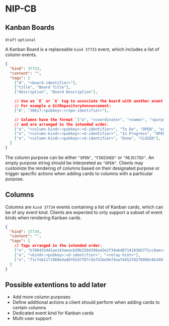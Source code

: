 NIP-CB
======

Kanban Boards
-------

`draft` `optional`

A Kanban Board is a replaceable `kind 37733` event, which includes a list of column events.

```json
{
  "kind": 37733,
  "content": "",
  "tags": [
    ["d", "<board-identifier>"],
    ["title", "Board Title"],
    ["description", "Board Description"],

    // Use an `E` or `A` tag to associate the board with another event. 
    // For example a GitRepositoryAnnouncement:
    ["A", "30617:<pubkey>:<repo-identifier>"],

    // Columns have the format `["a", "<coordinate>", "<name>", "<purpose>", "<optional-relay-hint>"]` 
    // and are arranged in the intended order. 
    ["a", "<column-kind>:<pubkey>:<d-identifier>", "To Do", "OPEN", "wss://relay.lol"],
    ["a", "<column-kind>:<pubkey>:<d-identifier>", "In Progress", "OPEN", ""],
    ["a", "<column-kind>:<pubkey>:<d-identifier>", "Done", "CLOSED"],
  ]
}
```

The column purpose can be either `"OPEN"`, `"FINISHED"` or `"REJECTED"`.
An empty purpose string should be interpreted as `"OPEN"`.
Clients may customize the rendering of columns based on their designated purpose 
or trigger specific actions when adding cards to columns with a particular purpose.

## Columns 

Columns are `kind 37734` events containing a list of Kanban cards, which can be of any event kind.
Clients are expected to only support a subset of event kinds when rendering Kanban cards.

```json
{
  "kind": 37734,
  "content": "",
  "tags": [
    // Tags arranged in the intended order.
    ["e", "b7804254d1ae143aeacb50b2504398a43e2f39abd87141036b7f1cc8aec4069e", "<relay-hint>"],
    ["a", "<kind>:<pubkey>:<d-identifier>", "<relay-hint>"],
    ["e", "71cfeb1171960e4ad6f65d7f87c5bf41be9ef4aaf4452fd2f6968c0b340f79d7", "<relay-hint>"],
  ]
}
```
  
## Possible extentions to add later

- Add more column purposes
- Define additional actions a client should perform when adding cards to certain columns 
- Dedicated event kind for Kanban cards
- Multi-user support
